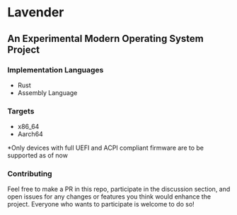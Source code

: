 # Lavender
## An Experimental Modern Operating System Project

### Implementation Languages
- Rust
- Assembly Language

### Targets
- x86_64
- Aarch64

*Only devices with full UEFI and ACPI compliant firmware are to be supported as of now

### Contributing

Feel free to make a PR in this repo, participate in the discussion section, and open issues for any changes or features
you think would enhance the project. Everyone who wants to participate is welcome to do so!